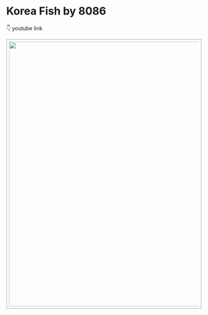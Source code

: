 # Korea Fish by 8086

 👇 youtube link<br>

<kbd><a href="https://www.youtube.com/watch?v=lqbrsrXmBEc"><img src="http://img.youtube.com/vi/lqbrsrXmBEc/maxresdefault.jpg" width="700" style="border:2px #ccc solid;padding:5px;"></a></kbd><br> 


